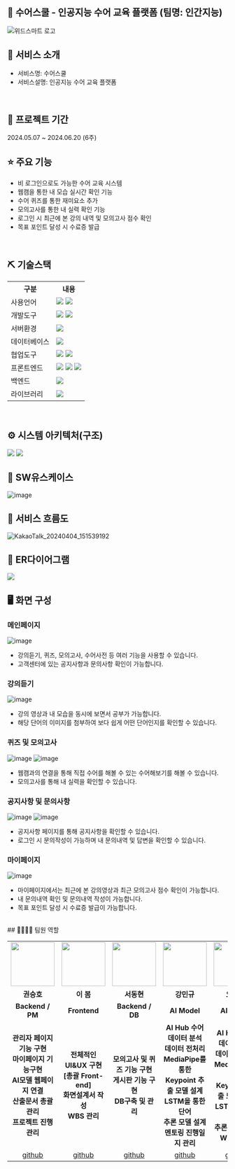 ## 📎 수어스쿨 - 인공지능 수어 교육 플랫폼 (팀명: 인간지능)
![위드스마트 로고](https://i.ibb.co/5jvDpSc/2.jpg)

## 👀 서비스 소개
* 서비스명:  수어스쿨
* 서비스설명: 인공지능 수어 교육 플랫폼
<br>

## 📅 프로젝트 기간
2024.05.07 ~ 2024.06.20 (6주)
<br>

## ⭐ 주요 기능
* 비 로그인으로도 가능한 수어 교육 시스템
* 웹캠을 통한 내 모습 실시간 확인 기능
* 수어 퀴즈를 통한 재미요소 추가
* 모의고사를 통한 내 실력 확인 기능
* 로그인 시 최근에 본 강의 내역 및 모의고사 점수 확인
* 목표 포인트 달성 시 수료증 발급

<br>

## ⛏ 기술스택
<table>
    <tr>
        <th>구분</th>
        <th>내용</th>
    </tr>
    <tr>
        <td>사용언어</td>
        <td>
            <img src="https://img.shields.io/badge/Java-007396?style=for-the-badge&logo=java&logoColor=white"/>
            <img src="https://img.shields.io/badge/Python-3776AB?style=for-the-badge&logo=Python&logoColor=white"/> 
        </td>
    </tr>
    <tr>
        <td>개발도구</td>
        <td>
            <img src="https://img.shields.io/badge/Eclipse-2C2255?style=for-the-badge&logo=Eclipse&logoColor=white"/>
            <img src="https://img.shields.io/badge/Jupyter-F37626?style=for-the-badge&logo=Jupyter&logoColor=white"/>
        </td>
    </tr>
     <tr>
        <td>서버환경</td>
        <td>
            <img src="https://img.shields.io/badge/Apache Tomcat 9.0-D22128?style=for-the-badge&logo=Apache Tomcat&logoColor=white"/> 
        </td>
     </tr>
    <tr>
        <td>데이터베이스</td>
        <td>
            <img src="https://img.shields.io/badge/MySQL-4479A1?style=for-the-badge&logo=MySQL&logoColor=white"/> 
        </td>
    </tr>
    <tr>
        <td>협업도구</td>
        <td>
            <img src="https://img.shields.io/badge/Git-F05032?style=for-the-badge&logo=Git&logoColor=white"/>
            <img src="https://img.shields.io/badge/GitHub-181717?style=for-the-badge&logo=GitHub&logoColor=white"/>
        </td>
    </tr>
     <tr>
        <td>프론트엔드</td>
        <td>
            <img src="https://img.shields.io/badge/HTML-E34F26?style=for-the-badge&logo=html5&logoColor=white">
            <img src="https://img.shields.io/badge/CSS-1572B6?style=for-the-badge&logo=css3&logoColor=white">
            <img src="https://img.shields.io/badge/javascript-F7DF1E?style=for-the-badge&logo=javascript&logoColor=black">
        </td>
    </tr>
     <tr>
        <td>백엔드</td>
        <td>
            <img src="https://img.shields.io/badge/Spring-6DB33F?style=for-the-badge&logo=Spring&logoColor=white"/> 
        </td>
    </tr>
    <tr>
        <td>라이브러리</td>
        <td>
            <img src="https://img.shields.io/badge/Kakao Map Api-007CE2?style=for-the-badge&logo=KaKao Map Api&logoColor=white">
        </td>
    </tr>
</table>
<br>

## ⚙ 시스템 아키텍처(구조)
<img src="https://github.com/2021-SMHRD-KDT-AI-17/HUMAN/assets/157432737/3dffb091-8ec7-4f33-915f-155053937d0b"/>
<img src="https://github.com/2021-SMHRD-KDT-AI-17/HUMAN/assets/157432737/9db0e4eb-cec2-4da4-a659-b9cc12f574d9"/>

<br>

## 📌 SW유스케이스
![image](https://i.ibb.co/GHyL0SZ/image.jpg)
<br>

## 📌 서비스 흐름도
![KakaoTalk_20240404_151539192](https://i.ibb.co/q0VXMk1/image.jpg)
<br>

## 📌 ER다이어그램
<img src="https://github.com/2021-SMHRD-KDT-AI-17/SLschool/assets/157432737/21d19657-9b7c-4663-a379-eb1d398b7ca7"/>

<br>

## 🖥 화면 구성

### 메인페이지
![image](https://i.ibb.co/KjTBTjB/image.jpg)
<br>
- 강의듣기, 퀴즈, 모의고사, 수어사전 등 여러 기능을 사용할 수 있습니다.
- 고객센터에 있는 공지사항과 문의사항 확인이 가능합니다.

### 강의듣기
![image](https://i.ibb.co/f08vnmf/1.jpg)
<br>
- 강의 영상과 내 모습을 동시에 보면서 공부가 가능합니다.
- 해당 단어의 이미지를 첨부하여 보다 쉽게 어떤 단어인지를 확인할 수 있습니다.

### 퀴즈 및 모의고사
![image](https://i.ibb.co/8gR6vWp/2.jpg)
![image](https://i.ibb.co/L6GS8wv/image.png)
<br>
- 웹캠과의 연결을 통해 직접 수어를 해볼 수 있는 수어해보기를 해볼 수 있습니다.
- 모의고사를 통해 내 실력을 확인할 수 있습니다.

### 공지사항 및 문의사항
![image](https://i.ibb.co/DDSn692/image.png)
![image](https://i.ibb.co/Z2PrsNF/image.png)
<br>
- 공지사항 페이지를 통해 공지사항을 확인할 수 있습니다.
- 로그인 시 문의작성이 가능하며 내 문의내역 및 답변을 확인할 수 있습니다.

### 마이페이지
![image](https://i.ibb.co/d7S188q/image.jpg)
<br>
- 마이페이지에서는 최근에 본 강의영상과 최근 모의고사 점수 확인이 가능합니다.
- 내 문의내역 확인 및 문의내역 작성이 가능합니다.
- 목표 포인트 달성 시 수료증 발급이 가능합니다.
<br>
## 👨‍👩‍👦‍👦 팀원 역할
<table>
  <tr>
    <td align="center"><img src ="https://item.kakaocdn.net/do/d97f27efd1d10d84215842e2e12752939f5287469802eca457586a25a096fd31" width="100" height="100"/></td>
    <td align="center"><img src="https://i.ibb.co/yS0wnSk/image.png" width="100" height="100"/></td>
    <td align="center"><img src="https://encrypted-tbn0.gstatic.com/images?q=tbn:ANd9GcT3zXlm22Pt-s2gqKSROpgHUNyV72darflhlQ&s" width="100" height="100"/></td>
    <td align="center"><img src="https://encrypted-tbn0.gstatic.com/images?q=tbn:ANd9GcQWGkRSo6snU44wyzDqcXn9sjH3iynRMBcesw&s" width="100" height="100"/></td>
    <td align="center"><img src="https://search4.kakaocdn.net/argon/656x0_80_wr/E48EF3FbAgh" width="100" height="100"/></td>
  </tr>
  <tr>
    <td align="center"><strong>권승호</strong></td>
    <td align="center"><strong>이  봄</strong></td>
    <td align="center"><strong>서동현</strong></td>
    <td align="center"><strong>강민규</strong></td>
    <td align="center"><strong>오현진</strong></td>
  </tr>
  <tr>
    <td align="center"><b>Backend / PM</b></td>
    <td align="center"><b>Frontend</b></td>
    <td align="center"><b>Backend / DB</b></td>
    <td align="center"><b>AI Model</b></td>
    <td align="center"><b>AI Model</b></td>
  </tr>
  <tr>
    <td align="center"><b>관리자 페이지 기능 구현<br>마이페이지 기능구현<br>AI모델 웹페이지 연결<br>산출문서 총괄 관리<br>프로젝트 진행 관리</b></td>
    <td align="center"><b>전체적인 UI&UX 구현<br>[총괄 Front-end]<br>화면설계서 작성<br>WBS 관리</b></td>
    <td align="center"><b>모의고사 및 퀴즈 기능 구현<br>게시판 기능 구현<br>DB구축 및 관리</b></td>
    <td align="center"><b>AI Hub 수어 데이터 분석<br>데이터 전처리<br>MediaPipe를 통한<br>Keypoint 추출 모델 설계<br>LSTM을 통한 단어 <br>추론 모델 설계<br>멘토링 진행일지 관리</b></td>
    <td align="center"><b>AI Hub 수어 데이터 분석<br>데이터 전처리<br>MediaPipe를 통한<br>Keypoint 추출 모델 설계<br>LSTM을 통한 단어 <br>추론 모델 설계<br>WBS 관리</b></td>
  </tr>
  <tr>
    <td align="center"><a href="https://github.com/SeoDongHyeon2" target='_blank'>github</a></td>
    <td align="center"><a href="https://github.com/" target='_blank'>github</a></td>
    <td align="center"><a href="https://github.com/" target='_blank'>github</a></td>
    <td align="center"><a href="https://github.com/" target='_blank'>github</a></td>
    <td align="center"><a href="https://github.com/" target='_blank'>github</a></td>
  </tr>
</table>
